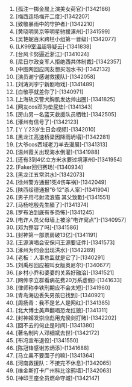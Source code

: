 
1. [孤注一掷金晨上演美女荷官]-[1342186]
1. [梅西连场梅开二度]-[1342207]
1. [致敬暴雨中的守护者]-[1342210]
1. [黄晓明吴京等明星驰援涿州]-[1341599]
1. [吴艳妮百米跨栏小组第一晋级]-[1342077]
1. [LK99室温超导疑云]-[1341838]
1. [台风卡努逼近浙江]-[1341024]
1. [尼日尔政变军人拒绝西共体制裁]-[1342357]
1. [中图网回应网友想买泡水书]-[1342132]
1. [演员谢宁感谢救援队]-[1342058]
1. [刘涛刘宇宁新剧吻戏]-[1341489]
1. [白敬亭就差你了]-[1340971]
1. [上海轨交警犬胸肌发达帅出圈]-[1341825]
1. [网友cos邓为垫屁垫]-[1341343]
1. [房山另一名蓝天救援队员牺牲]-[1342505]
1. [涿州有信号了]-[1342123]
1. [丫丫23岁生日会视频]-[1342010]
1. [黑龙江高速桥梁因降雨坍塌]-[1342281]
1. [大爷cos西域老刀羊去漫展]-[1341313]
1. [温州霞关出现海水倒灌]-[1341988]
1. [还有3到4亿立方米水要过境涿州]-[1341954]
1. [Faker回归赛场]-[1340934]
1. [黑龙江五常洪水]-[1342073]
1. [徐州警方通报1死4伤车祸]-[1342049]
1. [陕西绥德通报“6·12”杀人案]-[1341904]
1. [男子用弓射流浪猫 其父致歉]-[1341551]
1. [马杨吃殷先生醋了]-[1341374]
1. [罗布泊到底有多恐怖]-[1341245]
1. [电诈人员父母墙上被涂”电诈窝点”]-[1340957]
1. [邓为整容了吗]-[1341586]
1. [封神第一部票房破13亿]-[1341191]
1. [王源演唱会安保问王源要证件]-[1341573]
1. [涿州为何会出现洪水]-[1342289]
1. [老板：人事总监就是它了]-[1340291]
1. [刘禹彤回应被叫女版奥尼尔]-[1340677]
1. [乡村小乔和婆婆的关系好融洽]-[1341521]
1. [网传李立群看病花费20万系虚假]-[1341633]
1. [律师称李铁刑期应不会太短]-[1341960]
1. [青岛海边丢失男孩已找到]-[1340921]
1. [周扬青：我不是艺人是网红]-[1341385]
1. [北大博士美声翻唱恐龙扛狼]-[1341311]
1. [封神姬发崇应彪用鬼侯剑打赌]-[1342202]
1. [回不去的何止是时间]-[1341380]
1. [著名制片人邓细斌去世]-[1342172]
1. [布冯宣布退役]-[1341550]
1. [陈冠锋感谢苏炳添]-[1341688]
1. [马立奥不要面子的嘛]-[1341364]
1. [河南救援队：不接完不休息]-[1342065]
1. [维金斯打卡广州科比涂鸦墙]-[1342063]
1. [神印王座全员燃命守城]-[1342147]